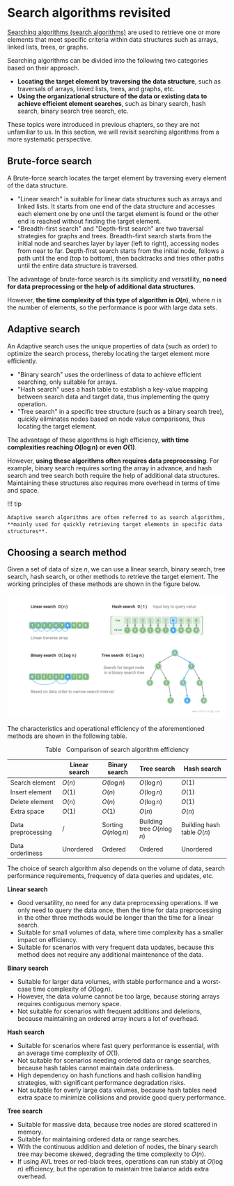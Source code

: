 # Search algorithms revisited

<u>Searching algorithms (search algorithms)</u> are used to retrieve one or more elements that meet specific criteria within data structures such as arrays, linked lists, trees, or graphs.

Searching algorithms can be divided into the following two categories based on their approach.

- **Locating the target element by traversing the data structure**, such as traversals of arrays, linked lists, trees, and graphs, etc.
- **Using the organizational structure of the data or existing data to achieve efficient element searches**, such as binary search, hash search, binary search tree search, etc.

These topics were introduced in previous chapters, so they are not unfamiliar to us. In this section, we will revisit searching algorithms from a more systematic perspective.

## Brute-force search

A Brute-force search locates the target element by traversing every element of the data structure.

- "Linear search" is suitable for linear data structures such as arrays and linked lists. It starts from one end of the data structure and accesses each element one by one until the target element is found or the other end is reached without finding the target element.
- "Breadth-first search" and "Depth-first search" are two traversal strategies for graphs and trees. Breadth-first search starts from the initial node and searches layer by layer (left to right), accessing nodes from near to far. Depth-first search starts from the initial node, follows a path until the end (top to bottom), then backtracks and tries other paths until the entire data structure is traversed.

The advantage of brute-force search is its simplicity and versatility, **no need for data preprocessing or the help of additional data structures**.

However, **the time complexity of this type of algorithm is $O(n)$**, where $n$ is the number of elements, so the performance is poor with large data sets.

## Adaptive search

An Adaptive search uses the unique properties of data (such as order) to optimize the search process, thereby locating the target element more efficiently.

- "Binary search" uses the orderliness of data to achieve efficient searching, only suitable for arrays.
- "Hash search" uses a hash table to establish a key-value mapping between search data and target data, thus implementing the query operation.
- "Tree search" in a specific tree structure (such as a binary search tree), quickly eliminates nodes based on node value comparisons, thus locating the target element.

The advantage of these algorithms is high efficiency, **with time complexities reaching $O(\log n)$ or even $O(1)$**.

However, **using these algorithms often requires data preprocessing**. For example, binary search requires sorting the array in advance, and hash search and tree search both require the help of additional data structures. Maintaining these structures also requires more overhead in terms of time and space.

!!! tip

    Adaptive search algorithms are often referred to as search algorithms, **mainly used for quickly retrieving target elements in specific data structures**.

## Choosing a search method

Given a set of data of size $n$, we can use a linear search, binary search, tree search, hash search, or other methods to retrieve the target element. The working principles of these methods are shown in the figure below.

![Various search strategies](searching_algorithm_revisited.assets/searching_algorithms.png)

The characteristics and operational efficiency of the aforementioned methods are shown in the following table.

<p align="center"> Table <id> &nbsp; Comparison of search algorithm efficiency </p>

|                    | Linear search | Binary search         | Tree search                 | Hash search                |
| ------------------ | ------------- | --------------------- | --------------------------- | -------------------------- |
| Search element     | $O(n)$        | $O(\log n)$           | $O(\log n)$                 | $O(1)$                     |
| Insert element     | $O(1)$        | $O(n)$                | $O(\log n)$                 | $O(1)$                     |
| Delete element     | $O(n)$        | $O(n)$                | $O(\log n)$                 | $O(1)$                     |
| Extra space        | $O(1)$        | $O(1)$                | $O(n)$                      | $O(n)$                     |
| Data preprocessing | /             | Sorting $O(n \log n)$ | Building tree $O(n \log n)$ | Building hash table $O(n)$ |
| Data orderliness   | Unordered     | Ordered               | Ordered                     | Unordered                  |

The choice of search algorithm also depends on the volume of data, search performance requirements, frequency of data queries and updates, etc.

**Linear search**

- Good versatility, no need for any data preprocessing operations. If we only need to query the data once, then the time for data preprocessing in the other three methods would be longer than the time for a linear search.
- Suitable for small volumes of data, where time complexity has a smaller impact on efficiency.
- Suitable for scenarios with very frequent data updates, because this method does not require any additional maintenance of the data.

**Binary search**

- Suitable for larger data volumes, with stable performance and a worst-case time complexity of $O(\log n)$.
- However, the data volume cannot be too large, because storing arrays requires contiguous memory space.
- Not suitable for scenarios with frequent additions and deletions, because maintaining an ordered array incurs a lot of overhead.

**Hash search**

- Suitable for scenarios where fast query performance is essential, with an average time complexity of $O(1)$.
- Not suitable for scenarios needing ordered data or range searches, because hash tables cannot maintain data orderliness.
- High dependency on hash functions and hash collision handling strategies, with significant performance degradation risks.
- Not suitable for overly large data volumes, because hash tables need extra space to minimize collisions and provide good query performance.

**Tree search**

- Suitable for massive data, because tree nodes are stored scattered in memory.
- Suitable for maintaining ordered data or range searches.
- With the continuous addition and deletion of nodes, the binary search tree may become skewed, degrading the time complexity to $O(n)$.
- If using AVL trees or red-black trees, operations can run stably at $O(\log n)$ efficiency, but the operation to maintain tree balance adds extra overhead.

